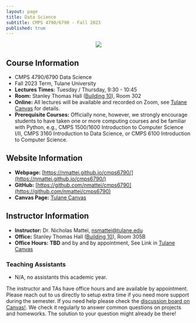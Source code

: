```yaml
---
layout: page
title: Data Science
subtitle: CMPS 4790/6790 - Fall 2023
published: true
---
```

<p style="text-align:center;"><img src="{{ 'img/ds_cover.jpg' | relative_url }}" /></p>

## Course Information
* CMPS 4790/6790 Data Science
* Fall 2023 Term, Tulane University
* **Lectures Times:** Tuesday / Thursday, 9:30 - 10:45
* **Room:** Stanley Thomas Hall ([Building 10](https://admission.tulane.edu/map)), Room 302 
* **Online:** All lectures will be available and recorded on Zoom, see [Tulane Canvas](https://tulane.instructure.com/) for details.
* **Prerequisite Courses:** Officially none, however, we strongly encourage students to have taken one or more computing courses and be familiar with Python, e.g., CMPS 1500/1600 Introduction to Computer Science I/II, CMPS 3160 Introduction to Data Science, or CMPS 6100 Introduction to Computer Science.

## Website Information
* **Webpage:** [https://nmattei.github.io/cmps6790/](https://nmattei.github.io/cmps6790/)
* **GitHub:** [https://github.com/nmattei/cmps6790](https://github.com/nmattei/cmps6790)
* **Canvas Page:** [Tulane Canvas](https://tulane.instructure.com/)

## Instructor Information
* **Instructor:** Dr. Nicholas Mattei, <nsmattei@tulane.edu>
* **Office:** Stanley Thomas Hall ([Building 10](https://admission.tulane.edu/map)), Room 305B 
* **Office Hours:** **TBD** and by and by appointment, See Link in [Tulane Canvas](https://tulane.instructure.com/)

### Teaching Assistants
* N/A, no assistants this academic year.

The instructor and TAs have office hours and are available by appointment.  Please reach out to us directly to setup extra time if you need more support during the semester. If you need help please check the [discussion board on Canvas!](https://tulane.instructure.com/). We check it regularly to answer common questions on projects and homeworks.  The solution to your question might already be there!


